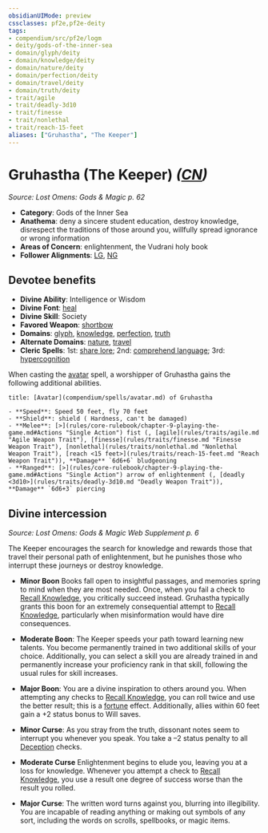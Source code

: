 ```yaml
---
obsidianUIMode: preview
cssclasses: pf2e,pf2e-deity
tags:
- compendium/src/pf2e/logm
- deity/gods-of-the-inner-sea
- domain/glyph/deity
- domain/knowledge/deity
- domain/nature/deity
- domain/perfection/deity
- domain/travel/deity
- domain/truth/deity
- trait/agile
- trait/deadly-3d10
- trait/finesse
- trait/nonlethal
- trait/reach-15-feet
aliases: ["Gruhastha", "The Keeper"]
---
```

# Gruhastha (The Keeper) *([CN](rules/traits/cn-b1.md "Chaotic Neutral Alignment Trait"))*  
*Source: Lost Omens: Gods & Magic p. 62*  

- **Category**: Gods of the Inner Sea
- **Anathema**: deny a sincere student education, destroy knowledge, disrespect the traditions of those around you, willfully spread ignorance or wrong information
- **Areas of Concern**: enlightenment, the Vudrani holy book
- **Follower Alignments**: [LG](rules/traits/lg-b1.md "Lawful Good Alignment Trait"), [NG](rules/traits/ng-b1.md "Neutral Good Alignment Trait")

## Devotee benefits

- **Divine Ability**: Intelligence or Wisdom
- **Divine Font**: [heal](compendium/spells/heal.md)
- **Divine Skill**: Society
- **Favored Weapon**: [shortbow](compendium/equipment/items/shortbow.md)
- **Domains**: [glyph](compendium/setting/domains.md#Glyph), [knowledge](compendium/setting/domains.md#Knowledge), [perfection](compendium/setting/domains.md#Perfection), [truth](compendium/setting/domains.md#Truth)
- **Alternate Domains**: [nature](compendium/setting/domains.md#Nature), [travel](compendium/setting/domains.md#Travel)
- **Cleric Spells**: 1st: [share lore](compendium/spells/share-lore-logm.md); 2nd: [comprehend language](compendium/spells/comprehend-language.md); 3rd: [hypercognition](compendium/spells/hypercognition.md)

When casting the [avatar](compendium/spells/avatar.md) spell, a worshipper of Gruhastha gains the following additional abilities.

```ad-embed-avatar
title: [Avatar](compendium/spells/avatar.md) of Gruhastha

- **Speed**: Speed 50 feet, fly 70 feet
- **Shield**: shield ( Hardness, can't be damaged)
- **Melee**: [>](rules/core-rulebook/chapter-9-playing-the-game.md#Actions "Single Action") fist (, [agile](rules/traits/agile.md "Agile Weapon Trait"), [finesse](rules/traits/finesse.md "Finesse Weapon Trait"), [nonlethal](rules/traits/nonlethal.md "Nonlethal Weapon Trait"), [reach <15 feet>](rules/traits/reach-15-feet.md "Reach Weapon Trait")), **Damage** `6d6+6` bludgeoning 
- **Ranged**: [>](rules/core-rulebook/chapter-9-playing-the-game.md#Actions "Single Action") arrow of enlightenment (, [deadly <3d10>](rules/traits/deadly-3d10.md "Deadly Weapon Trait")), **Damage** `6d6+3` piercing 
```

## Divine intercession
*Source: Lost Omens: Gods & Magic Web Supplement p. 6*

The Keeper encourages the search for knowledge and rewards those that travel their personal path of enlightenment, but he punishes those who interrupt these journeys or destroy knowledge.

- **Minor Boon** Books fall open to insightful passages, and memories spring to mind when they are most needed. Once, when you fail a check to [Recall Knowledge](rules/actions/recall-knowledge.md), you critically succeed instead. Gruhastha typically grants this boon for an extremely consequential attempt to [Recall Knowledge](rules/actions/recall-knowledge.md), particularly when misinformation would have dire consequences.
- **Moderate Boon**: The Keeper speeds your path toward learning new talents. You become permanently trained in two additional skills of your choice. Additionally, you can select a skill you are already trained in and permanently increase your proficiency rank in that skill, following the usual rules for skill increases.
- **Major Boon**: You are a divine inspiration to others around you. When attempting any checks to [Recall Knowledge](rules/actions/recall-knowledge.md), you can roll twice and use the better result; this is a [fortune](rules/traits/fortune.md "Fortune Effect Trait") effect. Additionally, allies within 60 feet gain a +2 status bonus to Will saves.

- **Minor Curse**: As you stray from the truth, dissonant notes seem to interrupt you whenever you speak. You take a –2 status penalty to all [Deception](compendium/skills.md#Deception) checks.
- **Moderate Curse** Enlightenment begins to elude you, leaving you at a loss for knowledge. Whenever you attempt a check to [Recall Knowledge](rules/actions/recall-knowledge.md), you use a result one degree of success worse than the result you rolled.
- **Major Curse**: The written word turns against you, blurring into illegibility. You are incapable of reading anything or making out symbols of any sort, including the words on scrolls, spellbooks, or magic items.